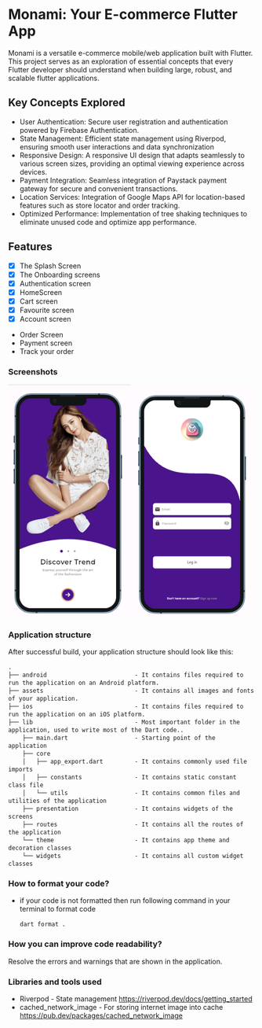 # Monami: Your E-commerce Flutter App

Monami is a versatile e-commerce mobile/web application built with Flutter. This project serves as an exploration of essential concepts that every Flutter developer should understand when building large, robust, and scalable flutter applications.

## Key Concepts Explored

- User Authentication: Secure user registration and authentication powered by Firebase Authentication.
- State Management: Efficient state management using Riverpod, ensuring smooth user interactions and data synchronization
- Responsive Design: A responsive UI design that adapts seamlessly to various screen sizes, providing an optimal viewing experience across devices.
- Payment Integration: Seamless integration of Paystack payment gateway for secure and convenient transactions.
- Location Services: Integration of Google Maps API for location-based features such as store locator and order tracking.
- Optimized Performance: Implementation of tree shaking techniques to eliminate unused code and optimize app performance.

## Features

- [x] The Splash Screen
- [x] The Onboarding screens
- [x] Authentication screen
- [x] HomeScreen
- [x] Cart screen
- [x] Favourite screen
- [x] Account screen
- Order Screen
- Payment screen
- Track your order

### Screenshots

<img src="screens/onb.png" width="250"><img src="screens/login.png" width="250">

### Application structure

After successful build, your application structure should look like this:

```
.
├── android                         - It contains files required to run the application on an Android platform.
├── assets                          - It contains all images and fonts of your application.
├── ios                             - It contains files required to run the application on an iOS platform.
├── lib                             - Most important folder in the application, used to write most of the Dart code..
    ├── main.dart                   - Starting point of the application
    ├── core
    │   ├── app_export.dart         - It contains commonly used file imports
    │   ├── constants               - It contains static constant class file
    │   └── utils                   - It contains common files and utilities of the application
    ├── presentation                - It contains widgets of the screens
    ├── routes                      - It contains all the routes of the application
    └── theme                       - It contains app theme and decoration classes
    └── widgets                     - It contains all custom widget classes
```

### How to format your code?

- if your code is not formatted then run following command in your terminal to format code
  ```
  dart format .
  ```

### How you can improve code readability?

Resolve the errors and warnings that are shown in the application.

### Libraries and tools used

- Riverpod - State management
  https://riverpod.dev/docs/getting_started
- cached_network_image - For storing internet image into cache
  https://pub.dev/packages/cached_network_image
